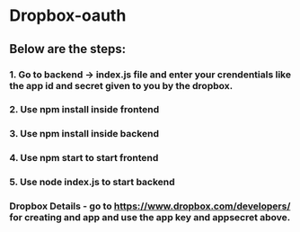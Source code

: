 # Dropbox-oauth
## Below are the steps:
### 1. Go to backend -> index.js file and enter your crendentials like the app id and secret given to you by the dropbox.
### 2. Use npm install inside frontend
### 3. Use npm install inside backend
### 4. Use npm start to start frontend
### 5. Use node index.js to start backend

### Dropbox Details - go to https://www.dropbox.com/developers/ for creating and app and use the app key and appsecret above.
